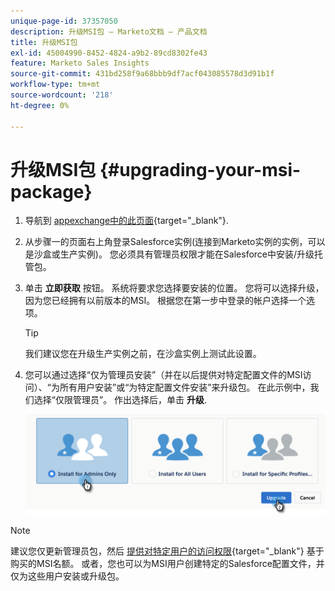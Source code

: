 ```yaml
---
unique-page-id: 37357050
description: 升级MSI包 — Marketo文档 — 产品文档
title: 升级MSI包
exl-id: 45004990-8452-4824-a9b2-89cd8302fe43
feature: Marketo Sales Insights
source-git-commit: 431bd258f9a68bbb9df7acf043085578d3d91b1f
workflow-type: tm+mt
source-wordcount: '218'
ht-degree: 0%

---
```


# 升级MSI包 {#upgrading-your-msi-package}

1. 导航到 [appexchange中的此页面](https://appexchange.salesforce.com/listingDetail?listingId=a0N30000001SVZmEAO){target="_blank"}.

1. 从步骤一的页面右上角登录Salesforce实例(连接到Marketo实例的实例，可以是沙盒或生产实例)。 您必须具有管理员权限才能在Salesforce中安装/升级托管包。

1. 单击 **立即获取** 按钮。 系统将要求您选择要安装的位置。 您将可以选择升级，因为您已经拥有以前版本的MSI。 根据您在第一步中登录的帐户选择一个选项。

   >[!TIP]
   >
   >我们建议您在升级生产实例之前，在沙盒实例上测试此设置。

1. 您可以通过选择“仅为管理员安装”（并在以后提供对特定配置文件的MSI访问）、“为所有用户安装”或“为特定配置文件安装”来升级包。 在此示例中，我们选择“仅限管理员”。 作出选择后，单击 **升级**.

   ![](assets/four.png)

>[!NOTE]
>
>建议您仅更新管理员包，然后 [提供对特定用户的访问权限](/help/marketo/product-docs/marketo-sales-insight/msi-for-salesforce/configuration/add-sales-insight-access-to-profiles.md){target="_blank"} 基于购买的MSI名额。 或者，您也可以为MSI用户创建特定的Salesforce配置文件，并仅为这些用户安装或升级包。
